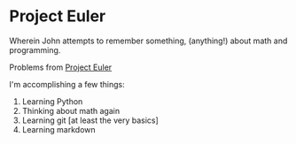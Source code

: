 # Project Euler

Wherein John attempts to remember something, (anything!) about math and programming.

Problems from [Project Euler](https://projecteuler.net)

I'm accomplishing a few things:
1.  Learning Python
2.  Thinking about math again
3.  Learning git [at least the very basics]
4.  Learning markdown
